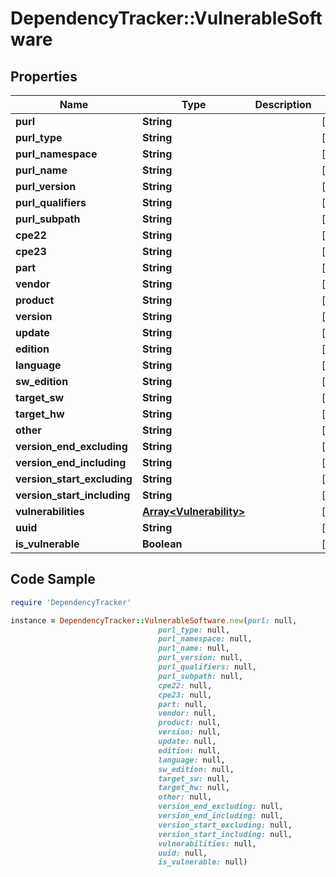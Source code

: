 # DependencyTracker::VulnerableSoftware

## Properties

Name | Type | Description | Notes
------------ | ------------- | ------------- | -------------
**purl** | **String** |  | [optional] 
**purl_type** | **String** |  | [optional] 
**purl_namespace** | **String** |  | [optional] 
**purl_name** | **String** |  | [optional] 
**purl_version** | **String** |  | [optional] 
**purl_qualifiers** | **String** |  | [optional] 
**purl_subpath** | **String** |  | [optional] 
**cpe22** | **String** |  | [optional] 
**cpe23** | **String** |  | [optional] 
**part** | **String** |  | [optional] 
**vendor** | **String** |  | [optional] 
**product** | **String** |  | [optional] 
**version** | **String** |  | [optional] 
**update** | **String** |  | [optional] 
**edition** | **String** |  | [optional] 
**language** | **String** |  | [optional] 
**sw_edition** | **String** |  | [optional] 
**target_sw** | **String** |  | [optional] 
**target_hw** | **String** |  | [optional] 
**other** | **String** |  | [optional] 
**version_end_excluding** | **String** |  | [optional] 
**version_end_including** | **String** |  | [optional] 
**version_start_excluding** | **String** |  | [optional] 
**version_start_including** | **String** |  | [optional] 
**vulnerabilities** | [**Array&lt;Vulnerability&gt;**](Vulnerability.md) |  | [optional] 
**uuid** | **String** |  | [optional] 
**is_vulnerable** | **Boolean** |  | [optional] 

## Code Sample

```ruby
require 'DependencyTracker'

instance = DependencyTracker::VulnerableSoftware.new(purl: null,
                                 purl_type: null,
                                 purl_namespace: null,
                                 purl_name: null,
                                 purl_version: null,
                                 purl_qualifiers: null,
                                 purl_subpath: null,
                                 cpe22: null,
                                 cpe23: null,
                                 part: null,
                                 vendor: null,
                                 product: null,
                                 version: null,
                                 update: null,
                                 edition: null,
                                 language: null,
                                 sw_edition: null,
                                 target_sw: null,
                                 target_hw: null,
                                 other: null,
                                 version_end_excluding: null,
                                 version_end_including: null,
                                 version_start_excluding: null,
                                 version_start_including: null,
                                 vulnerabilities: null,
                                 uuid: null,
                                 is_vulnerable: null)
```


